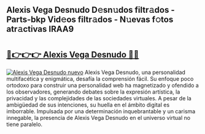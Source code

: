 ## Alexis Vega Desnudo D𝚎sn𝚞dos filtr𝚊dos - Parts-bkp Vid𝚎os filtr𝚊dos - N𝚞evas f𝚘tos atr𝚊ctivas IRAA9

# <h2><a href="http://mbcmuh.tromn.icu/?c=Alexis+Vega+Desnudo">🔗👉👉👉 Alexis Vega Desnudo 🔗🔗</a></h2>

[![Alexis Vega Desnudo nuevo](https://i.imgur.com/pEAQMta.gif)](http://mbcmuh.tromn.icu/?c=Alexis+Vega+Desnudo)
Alexis Vega Desnudo, una personalidad multifacética y enigmática, desafía la comprensión fácil. Su enfoque poco ortodoxo para construir una personalidad web ha magnetizado y ofendido a los observadores, generando debates sobre la expresión artística, la privacidad y las complejidades de las sociedades virtuales. A pesar de la ambigüedad de sus intenciones, su huella en el ámbito digital es imborrable. Impulsada por una determinación inquebrantable y un carisma innegable, la presencia de Alexis Vega Desnudo en el universo virtual no tiene paralelo.
